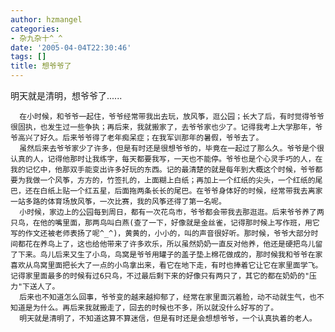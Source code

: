```yaml
---
author: hzmangel
categories:
- 杂九杂十^_^
date: '2005-04-04T22:30:46'
tags: []
title: 想爷爷了
---
```

明天就是清明，想爷爷了......


      在小时候，和爷爷一起住，爷爷经常带我出去玩，放风筝，逛公园；长大了后，有时觉得爷爷很固执，也发生过一些争执；再后来，我就搬家了，去爷爷家也少了。记得我考上大学那年，爷爷高兴了好久。后来爷爷得了老年痴呆症；在我军训那年的暑假，爷爷去了。
      虽然后来去爷爷家少了许多，但是有时还是很想爷爷的，毕竟在一起过了那么久。爷爷是个很认真的人，记得他那时让我练字，每天都要我写，一天也不能停。爷爷也是个心灵手巧的人，在我的记忆中，他那双手能变出许多好玩的东西。记的最清楚的就是每年到大概这个时候，爷爷都要为我做一个风筝，方方的，竹签扎的，上面糊上白纸；再加上一个红纸的尖头，一个红纸的尾巴，还在白纸上贴一个红五星，后面拖两条长长的尾巴。在爷爷身体好的时候，经常带我去离家一站多路的体育场放风筝，一次比赛，我的风筝还得了第一名呢。
      小时候，家边上的公园每到周日，都有一次花鸟市，爷爷都会带我去那逛逛。后来爷爷养了两只鸟，在他的嘴里面，那两鸟叫白燕(查了一下，好像就是金丝雀，记得那时候上写作班，用它写的作文还被老师表扬了呢^_^)，黄黄的，小小的，叫的声音很好听。那时候，爷爷大部分时间都花在养鸟上了，这也给他带来了许多欢乐，所以虽然奶奶一直反对他养，他还是硬把鸟儿留了下来。鸟儿后来又生了小鸟，鸟窝是爷爷用罐子的盖子垫上棉花做成的，那时候我和爷爷在家喜欢从鸟窝里面把长大了一点的小鸟拿出来，看它在地下走，有时也捧着它让它在家里面学飞。记得家里面最多的时候有过6只鸟，不过最后剩下来的好像只有两只了，其它的都在奶奶的"压力"下送人了。
      后来也不知道怎么回事，爷爷变的越来越抑郁了，经常在家里面沉着脸，动不动就生气，也不知道是为什么。再后来我就搬走了，回去的时候也不多，所以就没什么好写的了。
      明天就是清明了，不知道这算不算迷信，但是有时还是会想想爷爷，一个认真执着的老人。